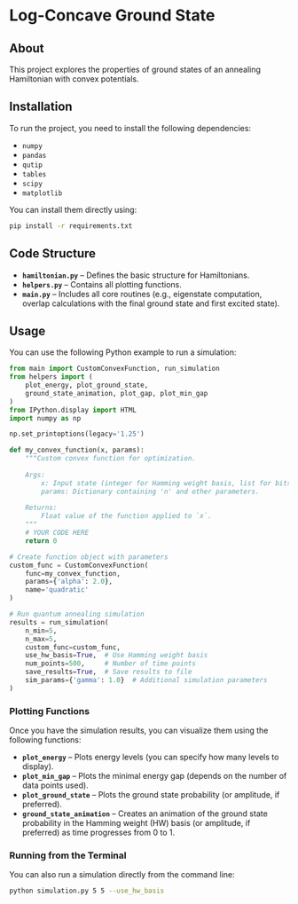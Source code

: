 # Log-Concave Ground State  

## About  

This project explores the properties of ground states of an annealing Hamiltonian with convex potentials.  

## Installation  

To run the project, you need to install the following dependencies:  

- `numpy`  
- `pandas`  
- `qutip`  
- `tables`  
- `scipy`  
- `matplotlib`  

You can install them directly using:  

```sh
pip install -r requirements.txt
```

## Code Structure  

- **`hamiltonian.py`** – Defines the basic structure for Hamiltonians.  
- **`helpers.py`** – Contains all plotting functions.  
- **`main.py`** – Includes all core routines (e.g., eigenstate computation, overlap calculations with the final ground state and first excited state).  

## Usage  

You can use the following Python example to run a simulation:  

```python
from main import CustomConvexFunction, run_simulation
from helpers import (
    plot_energy, plot_ground_state,
    ground_state_animation, plot_gap, plot_min_gap
)
from IPython.display import HTML
import numpy as np

np.set_printoptions(legacy='1.25')

def my_convex_function(x, params):
    """Custom convex function for optimization.
    
    Args:
        x: Input state (integer for Hamming weight basis, list for bitstring basis).
        params: Dictionary containing 'n' and other parameters.
    
    Returns:
        Float value of the function applied to `x`.
    """
    # YOUR CODE HERE
    return 0

# Create function object with parameters
custom_func = CustomConvexFunction(
    func=my_convex_function,
    params={'alpha': 2.0},
    name='quadratic'
)

# Run quantum annealing simulation
results = run_simulation(
    n_min=5,
    n_max=5,
    custom_func=custom_func,
    use_hw_basis=True,  # Use Hamming weight basis
    num_points=500,     # Number of time points
    save_results=True,  # Save results to file
    sim_params={'gamma': 1.0}  # Additional simulation parameters
)
```

### **Plotting Functions**  

Once you have the simulation results, you can visualize them using the following functions:  

- **`plot_energy`** – Plots energy levels (you can specify how many levels to display).  
- **`plot_min_gap`** – Plots the minimal energy gap (depends on the number of data points used).  
- **`plot_ground_state`** – Plots the ground state probability (or amplitude, if preferred).  
- **`ground_state_animation`** – Creates an animation of the ground state probability in the Hamming weight (HW) basis (or amplitude, if preferred) as time progresses from 0 to 1.  

### **Running from the Terminal**  

You can also run a simulation directly from the command line:  

```sh
python simulation.py 5 5 --use_hw_basis
```

